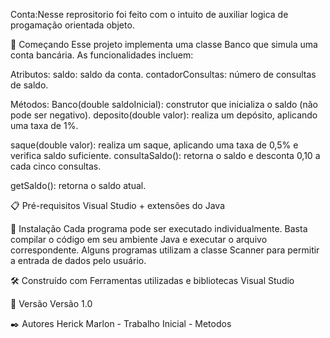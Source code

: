 Conta:Nesse reprositorio foi feito com o intuito de auxiliar logica de progamação orientada objeto.

🚀 Começando
Esse projeto implementa uma classe Banco que simula uma conta bancária. As funcionalidades incluem:

Atributos:
saldo: saldo da conta.
contadorConsultas: número de consultas de saldo.

Métodos:
Banco(double saldoInicial): construtor que inicializa o saldo (não pode ser negativo).
deposito(double valor): realiza um depósito, aplicando uma taxa de 1%.

saque(double valor): realiza um saque, aplicando uma taxa de 0,5% e verifica saldo suficiente.
consultaSaldo(): retorna o saldo e desconta 0,10 a cada cinco consultas.

getSaldo(): retorna o saldo atual.

📋 Pré-requisitos Visual Studio + extensões do Java

🔧 Instalação Cada programa pode ser executado individualmente. Basta compilar o código em seu ambiente Java e executar o arquivo correspondente. Alguns programas utilizam a classe Scanner para permitir a entrada de dados pelo usuário.

🛠️ Construído com Ferramentas utilizadas e bibliotecas Visual Studio

📌 Versão Versão 1.0

✒️ Autores Herick Marlon - Trabalho Inicial - Metodos
